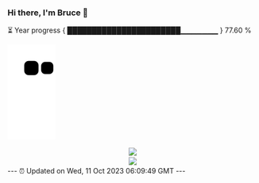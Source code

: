 ### Hi there, I'm Bruce 👋
⏳ Year progress { ███████████████████████▁▁▁▁▁▁▁ } 77.60 %

![](https://raw.githubusercontent.com/Swiftie13st/Swiftie13st/main/assets/github-contribution-grid-snake.svg)


<div align="center"> <img src="https://metrics.lecoq.io/Swiftie13st?template=classic&config.timezone=Asia%2FShanghai"> </div>

<div align="center"> <img src="https://github-readme-streak-stats.herokuapp.com/?user=Swiftie13st" /> </div>
---
⏰ Updated on Wed, 11 Oct 2023 06:09:49 GMT
---

